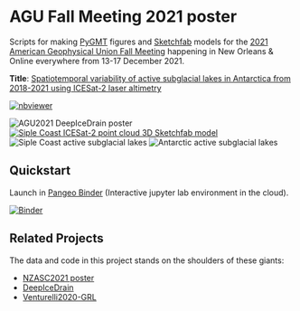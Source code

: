 # AGU Fall Meeting 2021 poster

Scripts for making [PyGMT](https://github.com/GenericMappingTools/pygmt) figures and [Sketchfab](https://sketchfab.com) models
for the [2021 American Geophysical Union Fall Meeting](https://agu.confex.com/agu/fm21/meetingapp.cgi/Home/0)
happening in New Orleans & Online everywhere from 13-17 December 2021.

**Title**: [Spatiotemporal variability of active subglacial lakes in Antarctica from 2018-2021 using ICESat-2 laser altimetry](https://agu.confex.com/agu/fm21/meetingapp.cgi/Paper/851712)

[![nbviewer](https://img.shields.io/badge/jupyter_notebooks-nbviewer-purple.svg?style=flat-square)](https://nbviewer.jupyter.org/github/weiji14/agu2021/blob/main/key_figure.ipynb)

![AGU2021 DeepIceDrain poster](https://user-images.githubusercontent.com/23487320/107176091-4b0dbd00-6a33-11eb-9eba-2d13959e43a8.png)
[![Siple Coast ICESat-2 point cloud 3D Sketchfab model](https://user-images.githubusercontent.com/23487320/145893816-4e6dcfa6-7ea5-49db-a567-11e939931034.png)](https://sketchfab.com/3d-models/siple-coast-icesat-2-point-cloud-bb9994e9dac241198d13575cd5d3a8f2)
![Siple Coast active subglacial lakes](https://user-images.githubusercontent.com/23487320/145827669-6fe3581a-af92-41ea-ba9e-11256a5c09a5.png)
![Antarctic active subglacial lakes](https://user-images.githubusercontent.com/23487320/145827635-89af64e5-e74e-4834-b793-b7332ff1291e.jpg)

## Quickstart

Launch in [Pangeo Binder](https://pangeo-binder.readthedocs.io) (Interactive jupyter lab environment in the cloud).

[![Binder](https://binder.pangeo.io/badge_logo.svg)](https://binder.pangeo.io/v2/gh/weiji14/agu2021/main)

## Related Projects

The data and code in this project stands on the shoulders of these giants:

- [NZASC2021 poster](https://github.com/weiji14/nzasc2021)
- [DeepIceDrain](https://github.com/weiji14/deepicedrain)
- [Venturelli2020-GRL](https://github.com/mrsiegfried/Venturelli2020-GRL)
